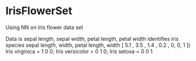 # IrisFlowerSet
Using NN on Iris flower data set 

Data is sepal length, sepal width, petal length, petal width identifies iris species
  sepal length, width, petal length, width
[ 5.1         , 3.5  , 1.4         , 0.2  , 0, 0, 1 ])
 Iris virginica  = 1 0 0;
 Iris versicolor = 0 1 0;
 Iris setosa     = 0 0 1 

